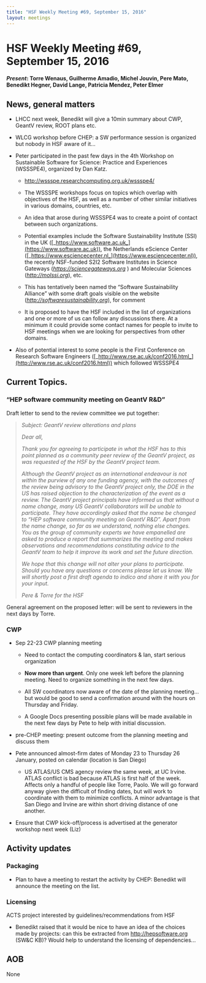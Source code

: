 ```yaml
---
title: "HSF Weekly Meeting #69, September 15, 2016"
layout: meetings
---
```


# HSF Weekly Meeting #69, September 15, 2016

#### _Present_: Torre Wenaus, Guilherme Amadio, Michel Jouvin, Pere Mato, Benedikt Hegner, David Lange, Patricia Mendez, Peter Elmer

## News, general matters

- LHCC next week, Benedikt will give a 10min summary about CWP, GeantV review,
  ROOT plans etc.

- WLCG workshop before CHEP: a SW performance session is organized but nobody in
  HSF aware of it…

- Peter participated in the past few days in the 4th Workshop on Sustainable
  Software for Science: Practice and Experiences (WSSSPE4), organized by Dan
  Katz.

  - http://wssspe.researchcomputing.org.uk/wssspe4/

  - The WSSSPE workshops focus on topics which overlap with objectives of the
    HSF, as well as a number of other similar initiatives in various domains,
    countries, etc.

  - An idea that arose during WSSSPE4 was to create a point of contact between
    such organizations.

  - Potential examples include the Software Sustainability Institute (SSI) in
    the UK ([_https://www.software.ac.uk_](https://www.software.ac.uk)), the
    Netherlands eScience Center
    ([_https://www.esciencecenter.nl_](https://www.esciencecenter.nl)), the
    recently NSF-funded S2I2 Software Institutes in Science Gateways
    ([_https://sciencegateways.org_](https://sciencegateways.org) ) and
    Molecular Sciences ([_http://molssi.org_](http://molssi.org)), etc.

  - This has tentatively been named the “Software Sustainability Alliance” with
    some draft goals visible on the website
    ([_http://softwaresustainability.org_](http://softwaresustainability.org)),
    for comment

  - It is proposed to have the HSF included in the list of organizations and one
    or more of us can follow any discussions there. At a minimum it could
    provide some contact names for people to invite to HSF meetings when we are
    looking for perspectives from other domains.

- Also of potential interest to some people is the First Conference on Research
  Software Engineers
  ([_http://www.rse.ac.uk/conf2016.html_](http://www.rse.ac.uk/conf2016.html))
  which followed WSSSPE4

## Current Topics.

### “HEP software community meeting on GeantV R&D”

Draft letter to send to the review committee we put together:

> _Subject: GeantV review alterations and plans_
>
> _Dear all,_
>
> _Thank you for agreeing to participate in what the HSF has to this point
> planned as a community peer review of the GeantV project, as was requested of
> the HSF by the GeantV project team._
>
> _Although the GeantV project as an international endeavour is not within the
> purview of any one funding agency, with the outcomes of the review being
> advisory to the GeantV project only, the DOE in the US has raised objection to
> the characterization of the event as a review. The GeantV project principals
> have informed us that without a name change, many US GeantV collaborators will
> be unable to participate. They have accordingly asked that the name be changed
> to “HEP software community meeting on GeantV R&D”. Apart from the name change,
> so far as we understand, nothing else changes. You as the group of community
> experts we have empanelled are asked to produce a report that summarizes the
> meeting and makes observations and recommendations constituting advice to the
> GeantV team to help it improve its work and set the future direction._
>
> _We hope that this change will not alter your plans to participate. Should you
> have any questions or concerns please let us know. We will shortly post a
> first draft agenda to indico and share it with you for your input._
>
> _Pere & Torre for the HSF_

General agreement on the proposed letter: will be sent to reviewers in the next
days by Torre.

### CWP

- Sep 22-23 CWP planning meeting

  - Need to contact the computing coordinators & Ian, start serious organization

  - **Now more than urgent**. Only one week left before the planning meeting.
    Need to organize something in the next few days.

  - All SW coordinators now aware of the date of the planning meeting… but would
    be good to send a confirmation around with the hours on Thursday and Friday.

  - A Google Docs presenting possible plans will be made available in the next
    few days by Pete to help with initial discussion.

- pre-CHEP meeting: present outcome from the planning meeting and discuss them

- Pete announced almost-firm dates of Monday 23 to Thursday 26 January, posted
  on calendar (location is San Diego)

  - US ATLAS/US CMS agency review the same week, at UC Irvine. ATLAS conflict is
    bad because ATLAS is first half of the week. Affects only a handful of
    people like Torre, Paolo. We will go forward anyway given the difficult of
    finding dates, but will work to coordinate with them to minimize conflicts.
    A minor advantage is that San Diego and Irvine are within short driving
    distance of one another.

- Ensure that CWP kick-off/process is advertised at the generator workshop next
  week (Liz)

## Activity updates

### Packaging

- Plan to have a meeting to restart the activity by CHEP: Benedikt will announce
  the meeting on the list.

### Licensing

ACTS project interested by guidelines/recommendations from HSF

- Benedikt raised that it would be nice to have an idea of the choices made by
  projects: can this be extracted from http://hepsoftware.org (SW&C KB)? Would
  help to understand the licensing of dependencies...

## AOB

None
